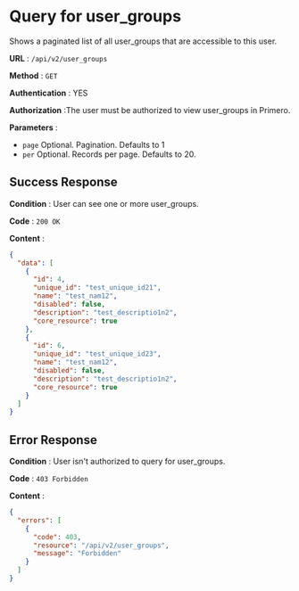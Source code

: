 # Query for user_groups

Shows a paginated list of all user_groups that are accessible to this user.

**URL** : `/api/v2/user_groups`

**Method** : `GET`

**Authentication** : YES

**Authorization** :The user must be authorized to view user_groups in Primero.

**Parameters** :

* `page` Optional. Pagination. Defaults to 1
* `per` Optional. Records per page. Defaults to 20.

## Success Response

**Condition** : User can see one or more user_groups.

**Code** : `200 OK`

**Content** :

```json
{
  "data": [
    {
      "id": 4,
      "unique_id": "test_unique_id21",
      "name": "test_nam12",
      "disabled": false,
      "description": "test_descriptio1n2",
      "core_resource": true
    },
    {
      "id": 6,
      "unique_id": "test_unique_id23",
      "name": "test_nam12",
      "disabled": false,
      "description": "test_descriptio1n2",
      "core_resource": true
    }
  ]
}
```
## Error Response

**Condition** : User isn't authorized to query for user_groups.

**Code** : `403 Forbidden`

**Content** :

```json
{
  "errors": [
    {
      "code": 403,
      "resource": "/api/v2/user_groups",
      "message": "Forbidden"
    }
  ]
}
```
